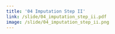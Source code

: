 ```yaml
---
title: '04 Imputation Step II'
link: /slide/04_imputation_step_ii.pdf
image: /slide/04_imputation_step_ii.png
---
```


